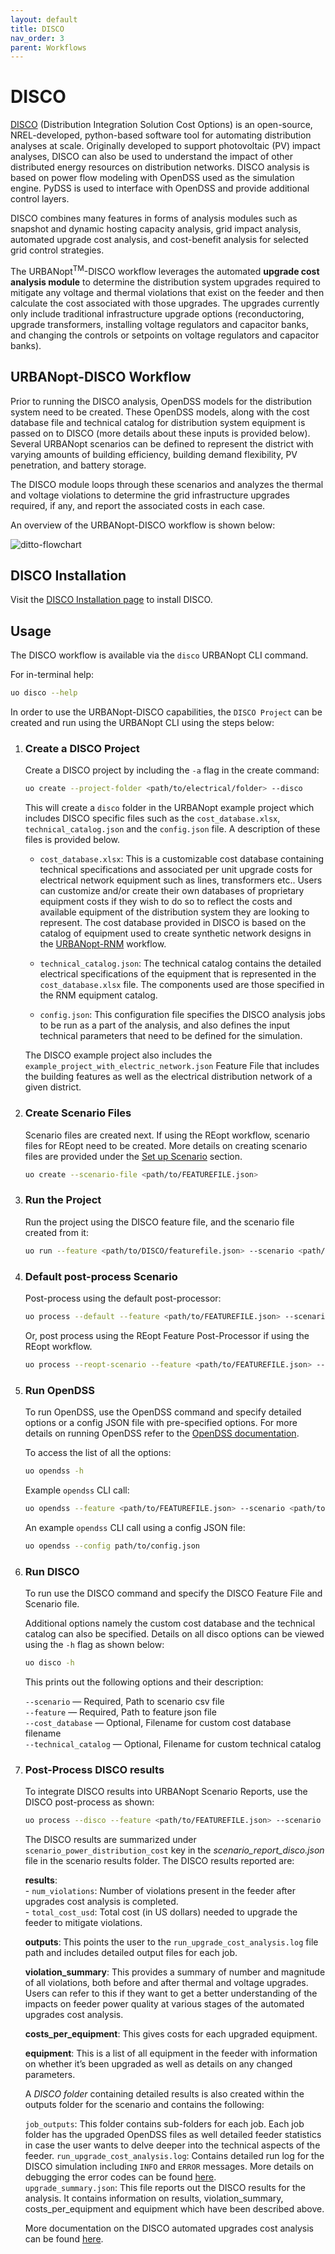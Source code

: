 ```yaml
---
layout: default
title: DISCO
nav_order: 3
parent: Workflows
---
```


# DISCO

[DISCO](https://github.com/NREL/disco) (Distribution Integration Solution Cost Options) is an open-source, NREL-developed,
python-based software tool for automating distribution analyses at scale. Originally developed to
support photovoltaic (PV) impact analyses, DISCO can also be used to understand the impact of other
distributed energy resources on distribution networks. DISCO analysis is based
on power flow modeling with OpenDSS used as the simulation engine. PyDSS is used to interface with
OpenDSS and provide additional control layers.

DISCO combines many features in forms of analysis modules such as snapshot and dynamic hosting
capacity analysis, grid impact analysis, automated upgrade cost analysis, and cost-benefit analysis
for selected grid control strategies.

The URBANopt<sup>TM</sup>-DISCO workflow leverages the automated **upgrade cost analysis module** to determine the distribution system upgrades required
to mitigate any voltage and thermal violations that exist on the feeder and then calculate the cost
associated with those upgrades. The upgrades currently only include traditional infrastructure upgrade
options (reconductoring, upgrade transformers, installing voltage regulators and capacitor banks,
and changing the controls or setpoints on voltage regulators and capacitor banks).

## URBANopt-DISCO Workflow

Prior to running the DISCO analysis, OpenDSS models for the distribution system need to be created. 
 These OpenDSS models, along with the cost database file and technical catalog for distribution
system equipment is passed on to DISCO (more details about these inputs is provided below). Several URBANopt scenarios can be defined to represent the district with varying
amounts of building efficiency, building demand flexibility, PV penetration, and battery storage.

The DISCO module loops through these scenarios and analyzes the thermal and voltage violations to
determine the grid infrastructure upgrades required, if any, and report the associated costs in each
case.

An overview of the URBANopt-DISCO workflow is shown below: 

![ditto-flowchart](../../doc_files/workflow-disco.png)

## DISCO Installation
Visit the [DISCO Installation page](../../installation/disco.md) to install DISCO.
## Usage

The DISCO workflow is available via the `disco` URBANopt CLI command.

For in-terminal help:
```bash
uo disco --help
```

In order to use the URBANopt-DISCO capabilities, the `DISCO Project` can be created and run using the
URBANopt CLI using the steps below: 


1. ### Create a DISCO Project

	Create a DISCO project by including the `-a` flag in the create command:

	```bash
	uo create --project-folder <path/to/electrical/folder> --disco
	```

	This will create a `disco` folder in the URBANopt example project which includes DISCO specific files such
as the `cost_database.xlsx`, `technical_catalog.json` and the `config.json` file. A description of
these files is provided below.

	- `cost_database.xlsx`: This is a customizable cost database containing technical specifications
	and associated per unit upgrade costs for electrical network equipment such as lines,
	transformers etc.. Users can customize and/or create
	their own databases of proprietary equipment costs if they wish to do so to reflect the costs
	and available equipment of the distribution system they are looking to represent. The cost
	database provided in DISCO is based on the catalog of equipment used to create synthetic network
	designs in the [URBANopt-RNM](../rnm.md) workflow.


	- `technical_catalog.json`: The technical catalog contains the detailed electrical specifications of the equipment that is represented in the `cost_database.xlsx` file. The components used are those specified in the RNM equipment catalog.

	- `config.json`: This configuration file specifies the DISCO analysis jobs to be run as a part of the analysis, and also defines the input technical parameters that need to be defined for the simulation.

	The DISCO example
project also includes the `example_project_with_electric_network.json` Feature File that includes
the building features as well as the
electrical distribution network of a given district.


2. ### Create Scenario Files

	Scenario files are created next. If using the REopt workflow, scenario files for REopt need to be
created. More details on creating scenario files are provided under the [Set up
Scenario](../getting_started/getting_started.md) section.

	```bash
	uo create --scenario-file <path/to/FEATUREFILE.json>
	```

3. ### Run the Project

	Run the project using the DISCO feature file, and the scenario file created from it:
	
	```bash
	uo run --feature <path/to/DISCO/featurefile.json> --scenario <path/to/SCENARIOFILE.csv>
	```
	
4. ### Default post-process Scenario

	Post-process using the default post-processor:

	```bash
	uo process --default --feature <path/to/FEATUREFILE.json> --scenario <path/to/SCENARIOFILE.csv>
	```
	
	Or, post process using the REopt Feature Post-Processor if using
  the REopt workflow.

	```bash
	uo process --reopt-scenario --feature <path/to/FEATUREFILE.json> --scenario <path/to/SCENARIOFILE.csv>
	```

5. ### Run OpenDSS

	To run OpenDSS, use the OpenDSS command and specify detailed options or a config
JSON file with pre-specified options. For more details on running OpenDSS refer to
the [OpenDSS documentation](../opendss/opendss.md).

	To access the list of all the options:

	```bash
	uo opendss -h
	```

	Example `opendss` CLI call:
	```bash
	uo opendss --feature <path/to/FEATUREFILE.json> --scenario <path/to/SCENARIOFILE.csv>
	```

	An example `opendss` CLI call using a config JSON file:
	```bash
	uo opendss --config path/to/config.json

6. ### Run DISCO
	To run use the DISCO command and specify the DISCO Feature File and Scenario file.

	Additional options namely the custom cost database and the technical catalog can also be specified. Details on all disco options can be viewed using the
`-h` flag as shown below: 

	```bash
	uo disco -h
	```

	This prints out the following options and their description:

	
	`--scenario` &mdash; Required, Path to scenario csv file\
	`--feature` &mdash; Required, Path to feature json file\
	`--cost_database` &mdash; Optional, Filename for custom cost database filename\
	`--technical_catalog` &mdash; Optional, Filename for custom technical catalog



7. ### Post-Process DISCO results

	To integrate DISCO results into URBANopt Scenario Reports, use the DISCO post-process as shown:

	```bash
	uo process --disco --feature <path/to/FEATUREFILE.json> --scenario <path/to/SCENARIOFILE.csv>
	```

	The DISCO results are summarized under `scenario_power_distribution_cost` key in the
	*scenario_report_disco.json* file in the scenario results folder. The DISCO results reported are: 

	**results**\:\
		- `num_violations`: Number of violations present in the feeder after
 upgrades cost analysis is completed.\
		- `total_cost_usd`: Total cost (in US dollars) needed to upgrade the feeder to mitigate violations.

	**outputs**:  This points the user to the `run_upgrade_cost_analysis.log` file path and includes detailed output files for each job.
	
	**violation_summary**: This provides a summary of number and magnitude of all violations, both before and after thermal and voltage upgrades. Users can refer to this if they want to get a better understanding of the impacts on feeder power quality at various stages of the automated upgrades cost analysis. 

	**costs_per_equipment**: This gives costs for each upgraded equipment.

	**equipment**: This is a list of all equipment in the feeder with information on whether it’s been upgraded as well as details on any changed parameters.

	A *DISCO folder* containing detailed results is also created within the outputs folder for
	the scenario and contains the following:

	 `job_outputs`: This folder contains sub-folders for each job. Each job folder has the upgraded
	 OpenDSS files as well detailed feeder statistics in case the user wants to delve deeper into
	 the technical aspects of the feeder.
	 `run_upgrade_cost_analysis.log`: Contains detailed run log for the DISCO simulation including
	 `INFO` and `ERROR` messages. More details on debugging the error codes can be found [here](https://nrel.github.io/disco/debugging-issues.html).\
	 `upgrade_summary.json`: This file reports out the DISCO results for the analysis. It contains
	 information on results, violation_summary, costs_per_equipment and equipment which have been
	 described above.
	 
	 More documentation on the DISCO automated upgrades cost analysis can be found [here](https://nrel.github.io/disco/analysis-workflows/upgrade-cost-analysis.html).

